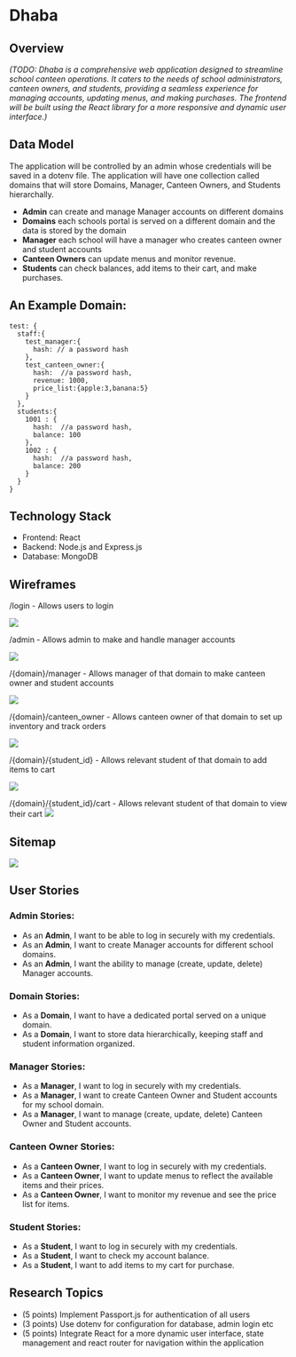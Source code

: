 # Dhaba

## Overview
*(TODO: Dhaba is a comprehensive web application designed to streamline school canteen operations. It caters to the needs of school administrators, canteen owners, and students, providing a seamless experience for managing accounts, updating menus, and making purchases. The frontend will be built using the React library for a more responsive and dynamic user interface.)*

## Data Model

The application will be controlled by an admin whose credentials will be saved in a dotenv file. The application will have one collection called domains that will store Domains, Manager, Canteen Owners, and Students hierarchally.

- **Admin** can create and manage Manager accounts on different domains
- **Domains** each schools portal is served on a different domain and the data is stored by the domain
- **Manager** each school will have a manager who creates canteen owner and student accounts
- **Canteen Owners** can update menus and monitor revenue.
- **Students** can check balances, add items to their cart, and make purchases.

## An Example Domain:

```
test: {
  staff:{
    test_manager:{
      hash: // a password hash
    },
    test_canteen_owner:{
      hash:  //a password hash,
      revenue: 1000,
      price_list:{apple:3,banana:5}
    }
  },
  students:{
    1001 : {
      hash:  //a password hash,
      balance: 100
    },
    1002 : {
      hash:  //a password hash,
      balance: 200
    }
  }
}
```

## Technology Stack

- Frontend: React
- Backend: Node.js and Express.js
- Database: MongoDB


## Wireframes

/login - Allows users to login

![](wireframes/login.png)

/admin - Allows admin to make and handle manager accounts

![](wireframes/admin.png)

/{domain}/manager - Allows manager of that domain to make canteen owner and student accounts

![](wireframes/manager.png)

/{domain}/canteen_owner - Allows canteen owner of that domain to set up inventory and track orders

![](wireframes/canteen_owner.png)

/{domain}/{student_id} - Allows relevant student of that domain to add items to cart

![](wireframes/student.png)

/{domain}/{student_id}/cart - Allows relevant student of that domain to view their cart
![](wireframes/cart.png)

## Sitemap

![](wireframes/sitemap.png)

## User Stories

### Admin Stories:
- As an **Admin**, I want to be able to log in securely with my credentials.
- As an **Admin**, I want to create Manager accounts for different school domains.
- As an **Admin**, I want the ability to manage (create, update, delete) Manager accounts.

### Domain Stories:
- As a **Domain**, I want to have a dedicated portal served on a unique domain.
- As a **Domain**, I want to store data hierarchically, keeping staff and student information organized.

### Manager Stories:
- As a **Manager**, I want to log in securely with my credentials.
- As a **Manager**, I want to create Canteen Owner and Student accounts for my school domain.
- As a **Manager**, I want to manage (create, update, delete) Canteen Owner and Student accounts.

### Canteen Owner Stories:
- As a **Canteen Owner**, I want to log in securely with my credentials.
- As a **Canteen Owner**, I want to update menus to reflect the available items and their prices.
- As a **Canteen Owner**, I want to monitor my revenue and see the price list for items.

### Student Stories:
- As a **Student**, I want to log in securely with my credentials.
- As a **Student**, I want to check my account balance.
- As a **Student**, I want to add items to my cart for purchase.

## Research Topics
- (5 points) Implement Passport.js for authentication of all users
- (3 points) Use dotenv for configuration for database, admin login etc
- (5 points) Integrate React for a more dynamic user interface, state management and react router for navigation within the application

